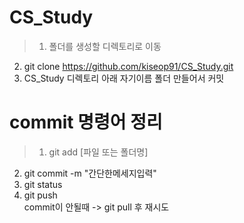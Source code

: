 # CS_Study

>1. 폴더를 생성할 디렉토리로 이동 
2. git clone https://github.com/kiseop91/CS_Study.git 
3. CS_Study 디렉토리 아래 자기이름 폴더 만들어서 커밋 

# commit 명령어 정리
 
>1. git add [파일 또는 폴더명]        
2. git commit -m "간단한메세지입력"  
3. git status                    
4. git push                       
     commit이 안될때 -> git pull 후 재시도

